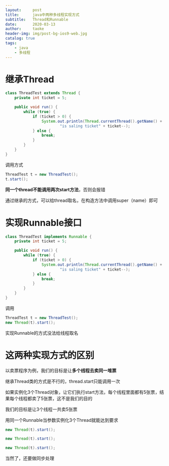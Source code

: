 ```yaml
---
layout:     post
title:      java中两种多线程实现方式
subtitle:   Thread和Runnable
date:       2020-03-13
author:     taoke
header-img: img/post-bg-ios9-web.jpg
catalog: true
tags:
    - java
    - 多线程
---
```


# 继承Thread

```java
class ThreadTest extends Thread {
    private int ticket = 5;

    public void run() {
        while (true) {
            if (ticket > 0) {
                System.out.println(Thread.currentThread().getName() +
                        "is saling ticket" + ticket--);
            } else {
                break;
            }
        }
    }
}
```

调用方式

```java
ThreadTest t = new ThreadTest();
t.start();
```

**同一个thread不能调用两次start方法**，否则会报错

通过继承的方式，可以给thread取名，在构造方法中调用super（name）即可



# 实现Runnable接口

```java
class ThreadTest implements Runnable {
    private int ticket = 5;

    public void run() {
        while (true) {
            if (ticket > 0) {
                System.out.println(Thread.currentThread().getName() +
                        "is saling ticket" + ticket--);
            } else {
                break;
            }
        }
    }
}
```

调用

```java
ThreadTest t = new ThreadTest();
new Thread(t).start();
```



实现Runnable的方式没法给线程取名



# 这两种实现方式的区别

以卖票程序为例，我们的目标是让**多个线程去卖同一堆票**

继承Thread类的方式是不行的，thread.start只能调用一次

如果实例化3个Thread对象，让它们执行start方法，每个线程里面都有5张票，结果每个线程都卖了5张票，这不是我们的目的



我们的目标是让3个线程一共卖5张票

用同一个Runnable当参数实例化3个Thread就能达到要求

```java
new Thread(t).start();

new Thread(t).start();

new Thread(t).start();

```

当然了，还要做同步处理